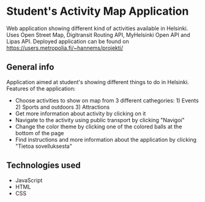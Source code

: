 # Student's Activity Map Application
Web application showing different kind of activities available in Helsinki. Uses Open Street Map, Digitransit Routing API, MyHelsinki Open API and Lipas API.
Deployed application can be found on https://users.metropolia.fi/~hannems/projekti/

## General info
Application aimed at student's showing different things to do in Helsinki. Features of the application:
* Choose activities to show on map from 3 different cathegories: 1) Events 2) Sports and outdoors 3) Attractions
* Get more information about activity by clicking on it
* Navigate to the activity using public transport by clicking "Navigoi"
* Change the color theme by clicking one of the colored balls at the bottom of the page
* Find instructions and more information about the application by clicking "Tietoa sovelluksesta"

## Technologies used
* JavaScript
* HTML
* CSS
